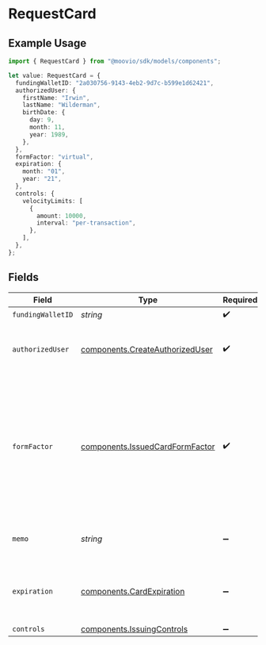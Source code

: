 # RequestCard

## Example Usage

```typescript
import { RequestCard } from "@moovio/sdk/models/components";

let value: RequestCard = {
  fundingWalletID: "2a030756-9143-4eb2-9d7c-b599e1d62421",
  authorizedUser: {
    firstName: "Irwin",
    lastName: "Wilderman",
    birthDate: {
      day: 9,
      month: 11,
      year: 1989,
    },
  },
  formFactor: "virtual",
  expiration: {
    month: "01",
    year: "21",
  },
  controls: {
    velocityLimits: [
      {
        amount: 10000,
        interval: "per-transaction",
      },
    ],
  },
};
```

## Fields

| Field                                                                                                                               | Type                                                                                                                                | Required                                                                                                                            | Description                                                                                                                         | Example                                                                                                                             |
| ----------------------------------------------------------------------------------------------------------------------------------- | ----------------------------------------------------------------------------------------------------------------------------------- | ----------------------------------------------------------------------------------------------------------------------------------- | ----------------------------------------------------------------------------------------------------------------------------------- | ----------------------------------------------------------------------------------------------------------------------------------- |
| `fundingWalletID`                                                                                                                   | *string*                                                                                                                            | :heavy_check_mark:                                                                                                                  | N/A                                                                                                                                 |                                                                                                                                     |
| `authorizedUser`                                                                                                                    | [components.CreateAuthorizedUser](../../models/components/createauthorizeduser.md)                                                  | :heavy_check_mark:                                                                                                                  | Fields for identifying an authorized individual.                                                                                    |                                                                                                                                     |
| `formFactor`                                                                                                                        | [components.IssuedCardFormFactor](../../models/components/issuedcardformfactor.md)                                                  | :heavy_check_mark:                                                                                                                  | Specifies the type of spend card to be issued. Presently supports virtual only, providing a digital number without a physical card. |                                                                                                                                     |
| `memo`                                                                                                                              | *string*                                                                                                                            | :heavy_minus_sign:                                                                                                                  | An optional descriptive name for the card.                                                                                          |                                                                                                                                     |
| `expiration`                                                                                                                        | [components.CardExpiration](../../models/components/cardexpiration.md)                                                              | :heavy_minus_sign:                                                                                                                  | The expiration date of the card or token.                                                                                           | {<br/>"month": "01",<br/>"year": "21"<br/>}                                                                                         |
| `controls`                                                                                                                          | [components.IssuingControls](../../models/components/issuingcontrols.md)                                                            | :heavy_minus_sign:                                                                                                                  | N/A                                                                                                                                 |                                                                                                                                     |